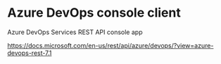 # Azure DevOps console client
Azure DevOps Services REST API console app

https://docs.microsoft.com/en-us/rest/api/azure/devops/?view=azure-devops-rest-7.1 
